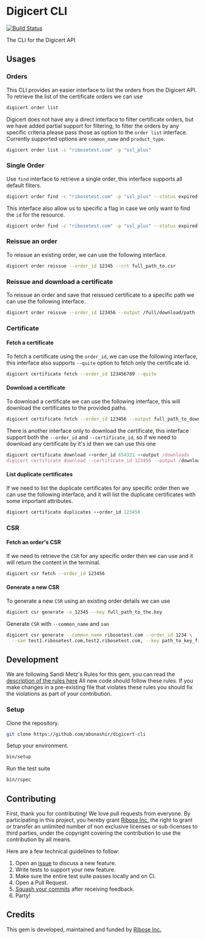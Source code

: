 # Digicert CLI

[![Build
Status](https://travis-ci.org/riboseinc/digicert-cli.svg?branch=master)](https://travis-ci.org/riboseinc/digicert-cli)

The CLI for the Digicert API

## Usages

### Orders

This CLI provides an easier interface to list the orders from the Digicert API.
To retrieve the list of the certificate orders we can use

```sh
digicert order list
```

Digicert does not have any a direct interface to filter certificate orders,
but we have added partial support for filtering, to filter the orders by any
specific criteria please pass those as option to the `order list` interface.
Currently supported options are `common_name` and `product_type`.

```sh
digicert order list -c "ribosetest.com" -p "ssl_plus"
```

### Single Order

Use `find` interface to retrieve a single order, this interface supports all
default filters.

```sh
digicert order find -c "ribosetest.com" -p "ssl_plus" --status expired
```

This interface also allow us to specific a flag in case we only want to find
the `id` for the resource.

```sh
digicert order find -c "ribosetest.com" -p "ssl_plus" --status expired --quiet
```

### Reissue an order

To reissue an existing order, we can use the following interface.

```sh
digicert order reissue --order_id 12345 --crt full_path_to.csr
```

### Reissue and download a certificate

To reissue an order and save that reissued certificate to a specific path we can
use the following interface.

```sh
digicert order reissue --order_id 123456 --output /full/download/path
```

### Certificate

#### Fetch a certificate

To fetch a certificate using the `order_id`, we can use the following interface,
this interface also supports `--quite` option to fetch only the certificate id.

```sh
digicert certificate fetch --order_id 123456789 --quite
```

#### Download a certificate

To download a certificate we can use the following interface, this will download
the certificates to the provided paths.

```sh
digicert certificate fetch --order_id 123456 --output full_path_to_download
```

There is another interface only to download the certificate, this interface
support both the `--order_id` and `--certificate_id`, so if we need to download
any certificate by it's id then we can use this one

```ruby
digicert certificate download --order_id 654321 --output /downloads
digicert certificate download --certificate_id 123456 --output /downloads
```

#### List duplicate certificates

If we need to list the duplicate certificates for any specific order then we can
use the following interface, and it will list the duplicate certificates with
some important attributes.

```ruby
digicert certificate duplicates --order_id 123456
```

### CSR

#### Fetch an order's CSR

If we need to retrieve the `CSR` for any specific order then we can use and it
will return the content in the terminal.

```sh
digicert csr fetch --order_id 123456
```

#### Generate a new CSR

To generate a new `CSR` using an existing order details we can use

```sh
digicert csr generate -o 12345 --key full_path_to_the.key
```

Generate `CSR` with `--common_name` and `san`

```sh
digicert csr generate --common_name ribosetest.com --order_id 1234 \
  --san test1.ribosetest.com,test2.ribosetest.com, --key path_to_key_file
```

## Development

We are following Sandi Metz's Rules for this gem, you can read the
[description of the rules here][sandi-metz] All new code should follow these
rules. If you make changes in a pre-existing file that violates these rules you
should fix the violations as part of your contribution.

### Setup

Clone the repository.

```sh
git clone https://github.com/abunashir/digicert-cli
```

Setup your environment.

```sh
bin/setup
```

Run the test suite

```sh
bin/rspec
```

## Contributing

First, thank you for contributing! We love pull requests from everyone. By
participating in this project, you hereby grant [Ribose Inc.][riboseinc] the
right to grant or transfer an unlimited number of non exclusive licenses or
sub-licenses to third parties, under the copyright covering the contribution
to use the contribution by all means.

Here are a few technical guidelines to follow:

1. Open an [issue][issues] to discuss a new feature.
1. Write tests to support your new feature.
1. Make sure the entire test suite passes locally and on CI.
1. Open a Pull Request.
1. [Squash your commits][squash] after receiving feedback.
1. Party!


## Credits

This gem is developed, maintained and funded by [Ribose Inc.][riboseinc]

[riboseinc]: https://www.ribose.com
[issues]: https://github.com/abunashir/digicert-cli/issues
[squash]: https://github.com/thoughtbot/guides/tree/master/protocol/git#write-a-feature
[sandi-metz]: http://robots.thoughtbot.com/post/50655960596/sandi-metz-rules-for-developers
